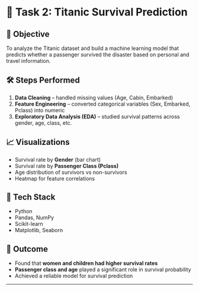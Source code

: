 # 🚢 Task 2: Titanic Survival Prediction

## 📌 Objective
To analyze the Titanic dataset and build a machine learning model that predicts whether a passenger survived the disaster based on personal and travel information.

## 🛠️ Steps Performed
1. **Data Cleaning** – handled missing values (Age, Cabin, Embarked)  
2. **Feature Engineering** – converted categorical variables (Sex, Embarked, Pclass) into numeric  
3. **Exploratory Data Analysis (EDA)** – studied survival patterns across gender, age, class, etc.  
 

## 📈 Visualizations
- Survival rate by **Gender** (bar chart)  
- Survival rate by **Passenger Class (Pclass)**  
- Age distribution of survivors vs non-survivors  
- Heatmap for feature correlations  

## 🧰 Tech Stack
- Python  
- Pandas, NumPy  
- Scikit-learn  
- Matplotlib, Seaborn  

## 🚀 Outcome
- Found that **women and children had higher survival rates**  
- **Passenger class and age** played a significant role in survival probability  
- Achieved a reliable model for survival prediction  

---

